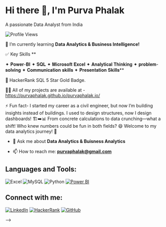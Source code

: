 
# Hi there 👋, I'm Purva Phalak

A passionate Data Analyst from India

![Profile Views](https://komarev.com/ghpvc/?username=yourusername&style=flat-square)

🌱 I’m currently learning **Data Analytics & Business Intelligence!**

✅ Key Skills **

✦ 𝐏𝐨𝐰𝐞𝐫-𝐁𝐈 
✦ 𝐒𝐐𝐋 
✦ 𝐌𝐢𝐜𝐫𝐨𝐬𝐨𝐟𝐭 𝐄𝐱𝐜𝐞𝐥 
✦ 𝐀𝐧𝐚𝐥𝐲𝐭𝐢𝐜𝐚𝐥 𝐓𝐡𝐢𝐧𝐤𝐢𝐧𝐠 
✦ 𝐩𝐫𝐨𝐛𝐥𝐞𝐦-𝐬𝐨𝐥𝐯𝐢𝐧𝐠 
✦ 𝐂𝐨𝐦𝐦𝐮𝐧𝐢𝐜𝐚𝐭𝐢𝐨𝐧 𝐬𝐤𝐢𝐥𝐥𝐬 
✦ 𝐏𝐫𝐞𝐬𝐞𝐧𝐭𝐚𝐭𝐢𝐨𝐧 𝐒𝐤𝐢𝐥𝐥𝐬**

🏅 HackerRank SQL 5 Star Gold Badge.

👨‍💻 All of my projects are available at - https://purvaphalak.github.io/purvaphalak.io/

⚡ Fun fact- I started my career as a civil engineer, but now I’m building insights instead of buildings.
I used to design structures, now I design dashboards! 🏗➡📊 
From concrete calculations to data crunching—what a shift! Who knew numbers could be fun in both fields? 😄
Welcome to my data analytics journey! 🚀

- 💬 Ask me about **Data Analytics & Buisness Analytics**

- 📫 How to reach me: **purvaphalak@gmail.com**

## Languages and Tools:

![Excel](https://img.shields.io/badge/Excel-217346?style=for-the-badge&logo=microsoft-excel&logoColor=white)
![MySQL](https://img.shields.io/badge/MySQL-4479A1?style=for-the-badge&logo=mysql&logoColor=white)
![Python](https://img.shields.io/badge/Python-3776AB?style=for-the-badge&logo=python&logoColor=white)
[![Power BI](https://img.shields.io/badge/PowerBI-F2C811?style=for-the-badge&logo=powerbi&logoColor=black)](https://powerbi.microsoft.com/)



## Connect with me:

[![LinkedIn](https://img.shields.io/badge/LinkedIn-0077B5?style=for-the-badge&logo=linkedin&logoColor=white)](www.linkedin.com/in/purva-phalak)
[![HackerRank](https://img.shields.io/badge/HackerRank-2EC866?style=for-the-badge&logo=hackerrank&logoColor=white)](https://www.hackerrank.com/profile/purvaphalak)
[![GitHub](https://img.shields.io/badge/GitHub-181717?style=for-the-badge&logo=github&logoColor=white)](https://purvaphalak.github.io/)





-->
